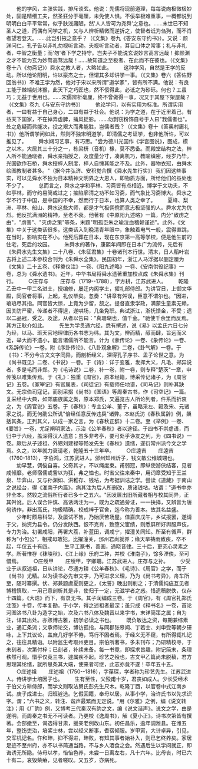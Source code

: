 <!-- { "loadSidebar": true } -->
　　他的学风，主张实践，排斥谈玄。他说：先儒将现前道理，每每说向极微极妙处，固是精细工夫，然圣狂分于毫厘，未免使人惧。不佞举极难重事，一概都说到明明白白平平常常，似乎肤浅庸陋，然'人人皆可为尧舜'之意也。......末世已不知圣人之道，而偶有问学之机，又与人辨析精微而逆折之，使智者诋为刍狗，而不肖者望若登天。......此岂引掖之意乎？（《文集》卷九《答安东守约书》）。又说：颜渊问仁，孔子告以非礼勿视听言动。夫视听言动者，耳目口体之常事；礼与非礼者，中智之衡量；而'勿'者下学之持守。岂夫子不能说玄说妙言高言远哉！抑颜渊之才不能为玄为妙骛高骛远哉！......故知道之至极者、在此而不在彼也。（《文集》卷十八《勿斋记》）舜水之教人者，大略如此。
　　这种学风，自然是王学的反动。所以他论阳明，许以豪杰之士，但谓其多却讲学一事。（《文集》卷六《答佐野回翁书》）不唯王学为然，他对于宋以来所谓"道学家"，皆有所不满。他说：有良工能于棘端刻沐猴，此天下之巧匠也，然不佞得此，必诋之为砂砾。何也？工虽巧；无益于世用也。......宋儒辨析毫厘，终不曾做得一事，况又于其屋下架屋哉？（《文集》卷九《与安东守约书》）
　　他论学问，以有实用为标准。所谓实用者，一曰有益于自己身心，二曰有益于社会。他说：为学之道，在于近里着己，有益天下国家，不在掉弄虚脾，捅风捉影。......勿剽窃粉饰自号于人曰"我儒者也"。处之危疑而弗能决，投之艰大而弗能胜，岂儒者哉？（《文集》卷十《答奥村庸礼书》）他所谓学问如此，然则不独宋明道学，即清儒之考证学，也非他所许，可以推见了。
　　舜水娴习艺事，有巧思。"尝为德川光国作《学宫图说》，图成，模之以木，大居其三十分之一，栋梁枅（音机）椽，莫不悉备。而殿堂结构之法，梓人所不能通晓者，舜水亲指授之，及度量分寸，凑离机巧，教喻缜密，经岁乃毕。光国欲作石桥，舜水授梓人制度，梓人自愧其能之不及。此外，器物衣冠，由舜水绘图教制者甚多。"（据今井弘济、安积觉合撰《舜水先生行实》）我们因这些事实，可以见舜水不独为日本精神文明界之大恩人，即物质方面，所给他们的益处也不少了。
　　总而言之，舜水之学和亭林、习斋皆有点相近。博学于文功夫，不如亭林，而守约易简或过之；摧陷廓清之功不如习斋，而气象比习斋博大。舜水之学不行于中国，是中国的不幸，然而行于日本，也算人类之幸了。
　　夏峰、梨洲、亭林、船山、舜水这些大师，都是才气极倜傥而意志极坚强的人。舜水尤为伉烈。他反抗满洲的精神，至老不衰。他著有《中原阳九述略》一篇，内分"致虏之由"，"虏害"、"灭虏之策"等条，末题"明孤臣朱之瑜泣血稽颡谨述"。此外，《文集》中关于这类话很多。这类话入到晚清青年眼中，象触着电气一般，震得直跳，在当时，影响实在不小。他死后葬在日本，现在东京第一高等学校，便是他生前的住宅，死后的坟园。
　　朱舜水的著作，康熙年间即在日本广为流传，先后有《朱舜水先生文集》二十八卷、《朱征君集》十卷诸刊本行世。清末，日人稻叶岩吉将上述二本参校合刊为《朱舜水全集》。民国初年，浙江人马浮据以删定厘为《文集》二十五卷、《释奠仪注》一卷、《阳九述略》一卷、《安南供役纪事》一卷，总为《舜水遗书》。近年，中华书局将舜水遗著重加校点成《朱舜水集》刊行。
　　○庄存与
　　庄存与（1719--1788），字方耕，江苏武进人。
　　乾隆乙丑中一甲二名进土，授编修，屡迁内阁学土，擢礼部侍郎。为讲官日，上御文华殿，同官者将事，上起，礼仪毕矣。忽奏："讲章有舛误，臣意不谓尔也。"因进，琅琅尽其指。同官皆大惊，上竟为少留，颔之。提督直隶学政，满蒙生童素无赖，因关防严密，传递者不得逞，遂哄场，几坐免职。典试浙江，浙抚馈金，不受；遗以二品冠，受之。及途，从者以告曰："真珊瑚也，值千金。"驰使千余里而反焉。其方正耿介如此。
　　先生为学贯通六经，悉有撰述，说《易》以孟氏六日七分为经，以马、班天官地理律历各书志为纬。其为文，辨而精，醇而肆，旨远而义近，举大而不遗小，能言诸儒所不能言。计为《彖传论》一卷、《象传论》一卷、《系辞传论》一卷，附《序卦传论》、《八卦观象解》二卷，《卦气解》一卷。于《书》：不分今古文文字同异，而剖析经义，深得孔子序书、孟子论世之意。为《尚书既见》二卷、《书说》一卷。于《诗》：详于变雅，发挥大义，凡毛、郑异说者，多是毛而非郑。为《毛诗说》二卷，补一卷，附一卷，则专释"楚茨"一章，申传笺以难集传焉。于《礼》：独重《周官》，原本经籍，博采传记诸子，为《周官记》五卷。《冢宰记》有官属表，《司徒记》有载师任地谱，《司马记》则补其缺文。无宗伯司寇记，而别采掇《尚书》《国语》等周秦古书，作《司空记》一篇。复采经中大典，如郊庙族属之类，原本郑氏，又遍览古人所论列者，件系而折衷之，为《周官说》五卷。于《春秋》：专主公羊、董子，虽略采左、穀及宋、元诸家之说，而无何劭公所讥"倍经任意反传违戾"诸弊。本赵氏汸《春秋属辞》例，檃括其条，正列其义，以成一家之言，为《春秋正辞》十二卷。至《举例》一卷、《要旨》一卷，尤足阐明家法，示治《公羊春秋》者以途径。于四书不崇虚语，而归中于六经，盖深得汉人遗意；虽多非考亭，要可处乎诤友之列，为《四书说》一卷。厥后从子述祖、外甥刘建禄等畅发先生《春秋》遗绪，遂衍常州派今文之学焉。久之，以年就力衰请老，乾隆五十三年卒。
　　○庄逵吉
　　庄逵吉（1760-1813），字伯鸿，江苏武进人。邠州知州炘子，钱文敏公维城甥也。
　　幼早慧，倜傥自喜。父奇其才，不以绳度束。甫弱冠，即纵使游侠结客，见者咸倾靡。老师宿儒或訾以为狂，弗之恤也。时省父往来秦中，用词章受知于王兰泉、毕弇山，又与孙渊如、洪稚存、钱坫，为考据训诂之学。尝读《道藏》于南山之说经台，得《淮南子内篇》，病其注为后人所删改，质诸钱坫。坫谓："道书中亦非全本，然较之流俗所行者已多十之五六。"因发箧出旧所藏者相与校其同异，正其舛讹。后人误合许慎、高诱两注为一，既为之疏通旁证，一一抉择，又辨音为唐何诱作，非出高氏，均极精确。校成梓于官舍，迄今称为善本。故其名益盛。
　　少年时颇易科举，及屡试不售，乃始厌苦场屋。值嘉庆戊午，乡试报罢，遂请于父，纳资为县令。仍分发陕西。恨不克肖，致堕父宦绩，则悉屏所好舆服声伎，专力为治。初署咸阳，再署大荔，补蓝田，调咸宁，擢潼关同知。所至有循声，群称为"小包公"，相戒毋敢犯。比擢潼关，邠州君尚就养；缘天旱祷雨致疾，卒不起，年仅五十有四。
　　生平工篆书，善画，通晓音律。三十后，更究心灵素之学。所著惟存《秣陵秋》、《江上缘》乐府二种，并校《淮南子》，馀多湮佚，至可惜焉。
　　○庄绶甲
　　庄绶甲，字卿珊。江苏武进人。庄存与之孙。
　　少受业于从叔述祖，日从讲论，尽通方耕《公羊春秋》、《毛诗》、《周官》之学，而于《尚书》尤精。以为读书必先审文字，乃可进求义理，乃为《尚书考异》，舟车所至，随时纂撰。伏、郑兼题虞夏则更之，《太誓》晚出则削之；于清儒纯疵互见者博稽慎取，一用己意剖析其是非，使归于一定，无滋学者之惑。惜遗稿脱佚，仅存十四篇。《大诰》而下，有录无书。其子润编成三卷。于《周官》，有《周官礼郑氏注笺》十卷，传本复勘。于小学，得之述祖者最深；虽只成《释书名》一卷，首论河图洛书八卦为造字之始，次及六书八体及魏晋以来字书，末详简策之属；自为注，详其出处。亦赅博古雅，初学必读之书也。
　　既负敏达之资，每期兼综素业，通汇条流；又承师论交，博访孤指，与同郡张皋闻、丁若士、刘申受等朝夕研咏，上下其议论，盖庶几好学不倦，笃行不困者焉。于经义无不窥，有所得辄札记之，往往具精诣。以附监生考取州吏目。宗伯所著书，多未刊布；乃研精校寻，于未刻者，次第付梓；已刻者，补续未备。每一书竟，即探求旨趣，附记简末，条理秩然可观。惜乎仅竟三书，遽属疾不起。珍艺之殁也，古文甲乙篇尚未脱稿，君方思理其纶绪，就所思条其大端，使来者可继，此志亦竟不遂！卒年五十五。
　　○庄述祖
　　庄述祖（1750--1816），字葆琛，学者称为珍艺先生。江苏武进人。侍讲学士培因子也。
　　生有至性，父殁甫十岁，君丧如成人。少长受经术于伯父方耕侍郎，而学文则取法舅氏彭先生尺木。乾隆丁酉，以官卷中式江南乡试。庚子成进士。归班铨选。乞假回籍，奉母以居。从事小学，治许氏书以先求识字。谓；"六书之义，转注、谐声最繁而无定说。"用《尔雅》之例，编《说文转注》；用《广韵》例，又博考三代秦汉有韵之文，编《说文谐声》。说文之学，由是遂明，而周秦之书无不可读者。乃更校《逸周书》，解《夏小正》。诗书次第皆有撰著。会部撤至，谒选得甘肃，援亲老例改山东。初任昌乐，逾年调潍县。在潍五年，整饬吏治，培奖士林，尝以经义断事，耆宿倾服。岁甲寅，大计卓异，引见，交军机记名。忤和珅，抑不得进，珅败，有知其事者始补入，则已乞终养矣。家居足迹不至州府，亦不以书简通当路，不与乡人酒食之会。然遇后生以学问就正，即诲诱无所隐。侍母以孝，怡怡色养，未尝一日离左右，凡十六年。比母丧，时已六十有二。哀毁柴瘠，见者嗟叹。又五岁，亦病死。
